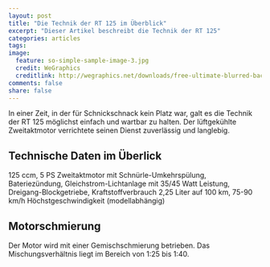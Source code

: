 ```yaml
---
layout: post
title: "Die Technik der RT 125 im Überblick"
excerpt: "Dieser Artikel beschreibt die Technik der RT 125"
categories: articles
tags: 
image:
  feature: so-simple-sample-image-3.jpg
  credit: WeGraphics
  creditlink: http://wegraphics.net/downloads/free-ultimate-blurred-background-pack/
comments: false
share: false
---
```


In einer Zeit, in der für Schnickschnack kein Platz war, galt es die Technik der RT 125
möglichst einfach und wartbar zu halten. Der lüftgekühlte Zweitaktmotor verrichtete seinen Dienst zuverlässig und langlebig.

## Technische Daten im Überlick
125 ccm, 5 PS Zweitaktmotor mit Schnürle-Umkehrspülung, Bateriezündung, Gleichstrom-Lichtanlage mit 35/45 Watt Leistung, Dreigang-Blockgetriebe, Kraftstoffverbrauch 2,25 Liter auf 100 km, 75-90 km/h Höchstgeschwindigkeit (modellabhängig)

## Motorschmierung
Der Motor wird mit einer Gemischschmierung betrieben. Das Mischungsverhältnis liegt im
Bereich von 1:25 bis 1:40.
